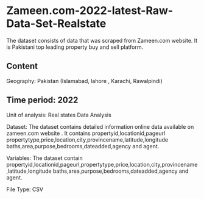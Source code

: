 # Zameen.com-2022-latest-Raw-Data-Set-Realstate
The dataset consists of data that was scraped from Zameen.com website. It is Pakistani top leading property buy and sell platform.

## Content

Geography: Pakistan (Islamabad, lahore , Karachi, Rawalpindi)

## Time period: 2022

Unit of analysis: Real states Data Analysis

Dataset: The dataset contains detailed information online data available on zameen.com website . It contains propertyid,locationid,pageurl propertytype,price,location,city,provincename,latitude,longitude baths,area,purpose,bedrooms,dateadded,agency and agent.

Variables: The dataset contain propertyid,locationid,pageurl,propertytype,price,location,city,provincename,latitude,longitude baths,area,purpose,bedrooms,dateadded,agency and agent.

File Type: CSV
